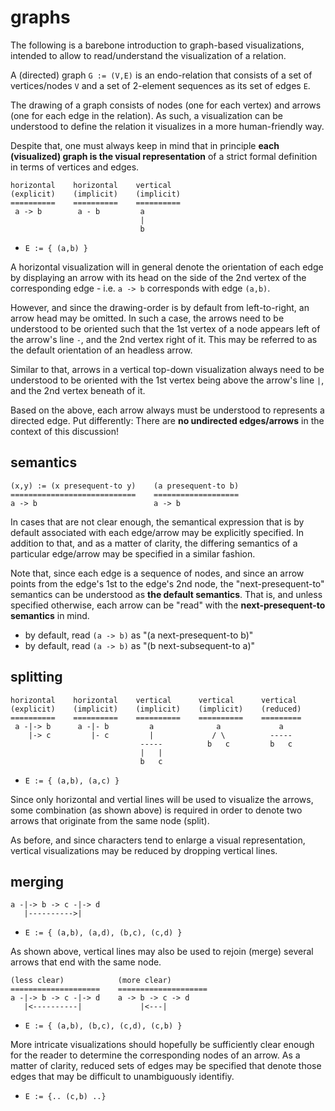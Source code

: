 
<!-- ======================================================================= -->
# graphs

The following is a barebone introduction to graph-based visualizations,
intended to allow to read/understand the visualization of a relation.

A (directed) graph `G := (V,E)` is an endo-relation that consists of a set of
vertices/nodes `V` and a set of 2-element sequences as its set of edges `E`.

The drawing of a graph consists of nodes (one for each vertex) and arrows (one
for each edge in the relation). As such, a visualization can be understood to
define the relation it visualizes in a more human-friendly way.

Despite that, one must always keep in mind that in principle
**each (visualized) graph is the visual representation**
of a strict formal definition in terms of vertices and edges.

<!-- ======================================================================= -->

```
horizontal    horizontal    vertical
(explicit)    (implicit)    (implicit)
==========    ==========    ==========
 a -> b        a - b         a
                             |
                             b
```

* `E := { (a,b) }`

A horizontal visualization will in general denote the orientation of each edge
by displaying an arrow with its head on the side of the 2nd vertex of the
corresponding edge - i.e. `a -> b` corresponds with edge `(a,b)`.

However, and since the drawing-order is by default from left-to-right, an
arrow head may be omitted. In such a case, the arrows need to be understood
to be oriented such that the 1st vertex of a node appears left of the arrow's
line `-`, and the 2nd vertex right of it. This may be referred to as the
default orientation of an headless arrow.

Similar to that, arrows in a vertical top-down visualization always need to
be understood to be oriented with the 1st vertex being above the arrow's line
`|`, and the 2nd vertex beneath of it.

Based on the above, each arrow always must be understood to represents a
directed edge. Put differently: There are **no undirected edges/arrows**
in the context of this discussion!

<!-- ======================================================================= -->
## semantics

```
(x,y) := (x presequent-to y)    (a presequent-to b)
============================    ===================
a -> b                          a -> b
```

In cases that are not clear enough, the semantical expression that is by default
associated with each edge/arrow may be explicitly specified. In addition to
that, and as a matter of clarity, the differing semantics of a particular
edge/arrow may be specified in a similar fashion.

Note that, since each edge is a sequence of nodes, and since an arrow points
from the edge's 1st to the edge's 2nd node, the "next-presequent-to" semantics
can be understood as **the default semantics**. That is, and unless specified
otherwise, each arrow can be "read" with the **next-presequent-to semantics**
in mind.

* by default, read `(a -> b)` as "(a next-presequent-to b)"
* by default, read `(a -> b)` as "(b next-subsequent-to a)"

<!-- ======================================================================= -->
## splitting

```
horizontal    horizontal    vertical      vertical      vertical
(explicit)    (implicit)    (implicit)    (implicit)    (reduced)
==========    ==========    ==========    ==========    =========
 a -|-> b      a -|- b         a              a             a
    |-> c         |- c         |             / \          -----
                             -----          b   c         b   c
                             |   |
                             b   c
```

* `E := { (a,b), (a,c) }`

Since only horizontal and vertial lines will be used to visualize the arrows,
some combination (as shown above) is required in order to denote two arrows
that originate from the same node (split).

As before, and since characters tend to enlarge a visual representation,
vertical visualizations may be reduced by dropping vertical lines.

<!-- ======================================================================= -->
## merging

```
a -|-> b -> c -|-> d
   |---------->|
```

* `E := { (a,b), (a,d), (b,c), (c,d) }`

As shown above, vertical lines may also be used to rejoin (merge) several
arrows that end with the same node.

```
(less clear)            (more clear)
====================    ====================
a -|-> b -> c -|-> d    a -> b -> c -> d
   |<----------|             |<---|
```

* `E := { (a,b), (b,c), (c,d), (c,b) }`

More intricate visualizations should hopefully be sufficiently clear enough
for the reader to determine the corresponding nodes of an arrow. As a matter
of clarity, reduced sets of edges may be specified that denote those edges
that may be difficult to unambiguously identifiy.

* `E := {.. (c,b) ..}`
